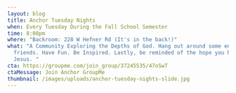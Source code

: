 ```yaml
---
layout: blog
title: Anchor Tuesday Nights
when: Every Tuesday During the Fall School Semester
time: 8:08pm
where: "Backroom: 228 W Hefner Rd (It's in the back!)"
what: "A Community Exploring the Depths of God. Hang out around some encouraging
  friends. Have Fun. Be Inspired. Lastly, be reminded of the hope you have in
  Jesus. "
cta: https://groupme.com/join_group/37245535/47oSwT
ctaMessage: Join Anchor GroupMe
thumbnail: /images/uploads/anchor-tuesday-nights-slide.jpg
---
```

